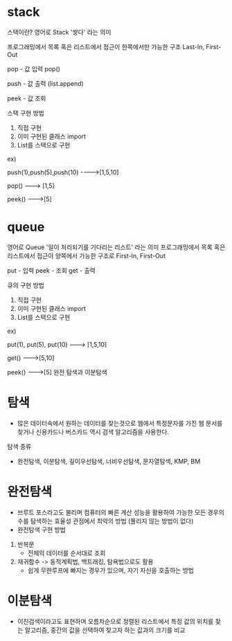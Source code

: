 # stack
스택이란?
영어로 Stack '쌓다' 라는 의미

프로그래밍에서 목록 혹은 리스트에서 접근이 한쪽에서만 가능한 구조 
Last-In, First-Out

pop - 값 입력 pop()

push - 값 출력 (list.append)

peek - 값 조회 

스택 구현 방법

1) 직접 구현 
2) 이미 구현된 클래스 import 
3)  List를 스택으로 구현
 
ex)

push(1),push(5),push(10) ---->[1,5,10]

pop() ---> [1,5]

peek() --->[5]

# queue
영어로 Queue '일이 처리되기를 기다리는 리스트' 라는 의미
프로그래밍에서 목록 혹은 리스트에서 접근이 양쪽에서 가능한 구조로
First-In, First-Out

put - 입력
peek - 조회
get - 출력

큐의 구현 방법

1) 직접 구현
2) 이미 구현된 클래스 import 
3) List를 스택으로 구현

ex) 

put(1), put(5), put(10) ---> [1,5,10]

get() --->[5,10]

peek() --->[5]
완전 탐색과 이분탐색

# 탐색


* 많은 데이터속에서 원하는 데이터를 찾는것으로 웹에서 특정문자를 가진 웹 문서를 찾거나 신용카드나 버스카드 역시 검색 알고리즘을 사용한다.

탐색 종류
* 완전탐색, 이분탐색, 깊이우선탐색, 너비우선탐색, 문자열탐색, KMP, BM

# 완전탐색

* 브루트 포스라고도 불리며 컴퓨터의 빠른 계산 성능을 활용하여 가능한 모든 경우의 수를 탐색하는 효율성 관점에서 최악의 방법 (풀리지 않는 방법이 없다)
* 완전탐색 구현 방법
1) 반복문 
   - 전체의 데이터를 순서대로 조회 	 
2) 재귀함수 -> 동적계획법, 백트래킹, 탐욕법으로도 활용
   - 쉽게 무한루프에 빠지는 경우가 있으며, 자기 자신을 호출하는 방법

# 이분탐색

 * 이진검색이라고도 표현하며 오름차순으로 정렬된 리스트에서 특정 값의 위치를 찾는 알고리즘, 중간의 값을 선택하여 찾고자 하는 값과의 크기를 비교
